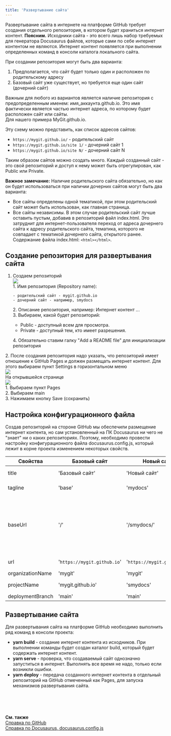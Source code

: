 ```yaml
---
title: 'Развертывание сайта'
---
```


Развертывание сайта в интернете на платформе GitHub требует создания отдельного репозитория, 
в котором будет храниться интернет контент. **Поясним.** Исходники сайта - это всего лишь набор требуемых для генератора Docusaurus файлов, 
которые сами по себе интернет контентом не являются. Интернет контент появляется при выполнении определенных команд в консоли каталога локального сайта.

При создании репозитория могут быть два варианта:
1. Предполагается, что сайт будет только один и расположен по родительскому адресу
2. Базовый сайт уже существует, но требуется еще один сайт (дочерний сайт)

Важным для любого из вариантов является наличие репозитория с предопределенным именем: имя_аккаунта.github.io. 
Это имя фактически является частью интернет адреса, по которому будет расположен сайт или сайты.   
Для нашего примера MyGit.github.io. 

Эту схему можно представить, как список адресов сайтов:  
- `https://mygit.github.io/` - родительский сайт
- `https://mygit.github.io/site 1/` - дочерний сайт 1
- `https://mygit.github.io/site N/` - дочерний сайт N

Таким образом сайтов можно создать много. Каждый созданный сайт - это свой репозиторий и доступ к нему может быть отрегулирован, как Public или Private.

**Важное замечание:**
Наличие родительского сайта обязательно, но как он будет использоваться при наличии дочерних сайтов могут быть два варианта: 
- Все сайты определены одной тематикой, при этом родительский сайт может быть использован, как главная страница.
- Все сайты независимы. В этом случае родительский сайт лучше оставить пустым, добавив в репозиторий файл index.html. 
Это затруднит для интернет-пользователя переход от адреса дочернего сайта к адресу родительского сайта, тематика,
которого не совпадает с тематикой дочернего сайта, открытого ранее. Содержание файла index.html: `<html></html>`.


## Создание репозитория для развертывания сайта

1.  Создаем репозиторий  
    ![](../img/create_deploy1.png)  
    1\. Имя репозитория (Repository name):

        - родительский сайт - mygit.github.io  
        - дочерний сайт - например, smydocs   

    2\. Описание репозитория, например: Интернет контент ...       
    3\. Выбираем, какой будет репозиторий:  

    - Public - доступный всем для просмотра.   
    - Private - доступный тем, кто имеет разрешения.     

    4\. Обязательно ставим галку "Add a README file" для инициализации репозитория  

      
2\. После создания репозитория надо указать, что репозиторий имеет отношение к GitHub Pages и должен размещать интернет контент. 
Для этого выбираем пункт Settings в горизонтальном меню  
    ![](../img/create_deploy2.png)  
    На открывшейся странице  
    ![](../img/create_deploy3.png)  
    1\. Выбираем пункт Pages  
    2\. Выбираем main  
    3\. Нажимаем кнопку Save (сохранить)  


## Настройка конфигурационного файла

Создав репозиторий на стороне GitHub мы обеспечили размещение интернет контента, 
но сам установленный на ПК Docusaurus ни чего не "знает" ни о каких репозиториях. 
Поэтому, необходимо провести настройку конфигурационного файла docusaurus.config.js, который лежит в корне проекта изменением некоторых свойств.

| Свойства          | Базовый сайт                 | Новый сайт                   | Примечание                                                                                 |
|-------------------|------------------------------|------------------------------|--------------------------------------------------------------------------------------------|
| title             | 'Базовый сайт'               | 'Новый сайт'                 | любое значение                                                                             |
| tagline           | 'base'                       | 'mydocs'                     | любое значение                                                                             |
| baseUrl           | '/'                          | '/smydocs/'                  | всегда<br/>- для родительского сайта /<br/>- для дочернего сайта<br/>это /имя репозитория/ |
| url               | '`https://mygit.github.io`'  | '`https://mygit.github.io`'  | родительский URL                                                                           |
| organizationName  | 'mygit'                      | 'mygit'                      | имя аккаунта                                                                               |
| projectName       | 'mygit.github.io'            | 'smydocs'                    | имя репозитория                                                                            |
| deploymentBranch  | 'main'                       | 'main'                       | всегда                                                                                     |


## Развертывание сайта

Для развертывания сайта на платформе GitHub необходимо выполнить ряд команд в консоли проекта:

- **yarn build** - создание интернет контента из исходников. При выполнении команды будет создан каталог build, который будет содержать интернет контент.
- **yarn serve** - проверка, что создаваемый сайт однозначно запуститься в интернет. Выполнять все время не надо, только если возникли ошибки.
- **yarn deploy** - передача созданного интернет контента в отдельный репозиторий на GitHub отмеченный как Pages, для запуска механизмов развертывания сайта.
<br/> <br/> <br/> <br/> <br/>

**См. также**  
[Справка по GitHub](https://docs.github.com/ru/pages/getting-started-with-github-pages/about-github-pages)  
[Справка по Docusaurus, docusaurus.config.js](https://docusaurus.io/docs/api/docusaurus-config)  
